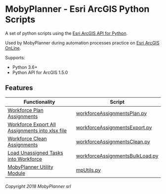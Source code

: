# MobyPlanner - Esri ArcGIS Python Scripts
A set of python scripts using the [Esri ArcGIS API for Python](https://developers.arcgis.com/python/).

Used by MobyPlanner during automation processes practice on [Esri ArcGIS OnLine](http://www.arcgis.com/).

Supports:
- Python 3.6+
- Python API for ArcGIS 1.5.0

## Features
| Functionality | Script |
|-|-|
| [Workforce Plan Assignments](functionality/workforceAssignmentsPlan.md) | [workforceAssignmentsPlan.py](scripts/workforceAssignmentsPlan.py) |
| [Workforce Export All Assignments into xlsx file](functionality/workforceAssignmentsExport.md) | [workforceAssignmentsExport.py](scripts/workforceAssignmentsExport.py) |
| [Workforce Clean Assignments](functionality/workforceAssignmentsClean.md) | [workforceAssignmentsClean.py](scripts/workforceAssignmentsClean.py) |
| [Load Unassigned Tasks into Workforce](functionality/workforceAssignmentsBulkLoad.md) | [workforceAssignmentsBulkLoad.py](scripts/workforceAssignmentsBulkLoad.py) |
| [MobyPlanner Utility Module](functionality/mpUtils.md) | [mpUtils.py](scripts/mpUtils.py) |


###### Copyright 2018 MobyPlanner srl
